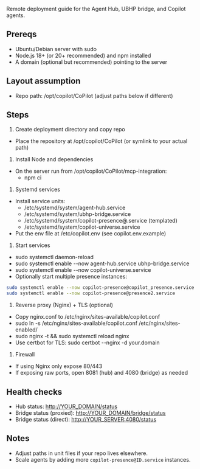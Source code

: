 Remote deployment guide for the Agent Hub, UBHP bridge, and Copilot agents.

## Prereqs

- Ubuntu/Debian server with sudo
- Node.js 18+ (or 20+ recommended) and npm installed
- A domain (optional but recommended) pointing to the server

## Layout assumption

- Repo path: /opt/copilot/CoPilot (adjust paths below if different)

## Steps

1. Create deployment directory and copy repo

- Place the repository at /opt/copilot/CoPilot (or symlink to your actual path)

1. Install Node and dependencies

- On the server run from /opt/copilot/CoPilot/mcp-integration:
  - npm ci

1. Systemd services

- Install service units:
  - /etc/systemd/system/agent-hub.service
  - /etc/systemd/system/ubhp-bridge.service
  - /etc/systemd/system/copilot-presence@.service (templated)
  - /etc/systemd/system/copilot-universe.service
- Put the env file at /etc/copilot.env (see copilot.env.example)

1. Start services

- sudo systemctl daemon-reload
- sudo systemctl enable --now agent-hub.service ubhp-bridge.service
- sudo systemctl enable --now copilot-universe.service
- Optionally start multiple presence instances:

```bash
sudo systemctl enable --now copilot-presence@copilot_presence.service
sudo systemctl enable --now copilot-presence@presence2.service
```

1. Reverse proxy (Nginx) + TLS (optional)

- Copy nginx.conf to /etc/nginx/sites-available/copilot.conf
- sudo ln -s /etc/nginx/sites-available/copilot.conf /etc/nginx/sites-enabled/
- sudo nginx -t && sudo systemctl reload nginx
- Use certbot for TLS: sudo certbot --nginx -d your.domain

1. Firewall

- If using Nginx only expose 80/443
- If exposing raw ports, open 8081 (hub) and 4080 (bridge) as needed

## Health checks

- Hub status: <http://YOUR_DOMAIN/status>
- Bridge status (proxied): <http://YOUR_DOMAIN/bridge/status>
- Bridge status (direct): <http://YOUR_SERVER:4080/status>

## Notes

- Adjust paths in unit files if your repo lives elsewhere.
- Scale agents by adding more `copilot-presence@ID.service` instances.

